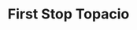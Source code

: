 ---
title: "First Stop Topacio"
url: /valladolid/first-stop-topacio/
shop: reparación de automóviles
---